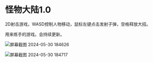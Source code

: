 # 怪物大陆1.0

2D射击游戏，WASD控制人物移动，鼠标左键点击发射子弹，空格释放大招。

用来练手的游戏。会持续更新。

![屏幕截图 2024-05-30 184626](https://github.com/Arw-Wow/Land_of_Monsters/assets/149250925/d5cc940b-0f3e-40de-b87e-efab1f72a49b)

![屏幕截图 2024-05-30 184717](https://github.com/Arw-Wow/Land_of_Monsters/assets/149250925/e3c7d197-5738-4fc9-90aa-fe35d4ed9afb)
